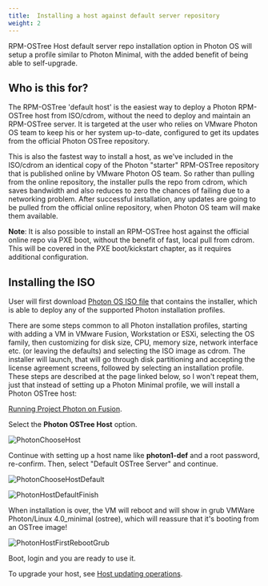 ```yaml
---
title:  Installing a host against default server repository
weight: 2
---
```


RPM-OSTree Host default server repo installation option in Photon OS will setup a profile similar to Photon Minimal, with the added benefit of being able to self-upgrade.   

## Who is this for?

The RPM-OSTree 'default host' is the easiest way to deploy a Photon RPM-OSTree host from ISO/cdrom, without the need to deploy and maintain an RPM-OSTree server. It is targeted at the user who relies on VMware Photon OS team to keep his or her system up-to-date, configured to get its updates from the official Photon OSTree repository.

This is also the fastest way to install a host, as we've included in the ISO/cdrom an identical copy of the Photon "starter" RPM-OSTree repository that is published online by VMware Photon OS team. So rather than pulling from the online repository, the installer pulls the repo from cdrom, which saves bandwidth and also reduces to zero the chances of failing due to a networking problem. After successful installation, any updates are going to be pulled from the official online repository, when Photon OS team will make them available.    

**Note**: It is also possible to install an RPM-OSTree host against the official online repo via PXE boot, without the benefit of fast, local pull from cdrom. This will be covered in the PXE boot/kickstart chapter, as it requires additional configuration.

## Installing the ISO

User will first download [Photon OS ISO file](https://github.com/vmware/photon/wiki/Downloading-Photon-OS) that contains the installer, which is able to deploy any of the supported Photon installation profiles.

There are some steps common to all Photon installation profiles, starting with adding a VM in VMware Fusion, Workstation or ESXi, selecting the OS family, then customizing for disk size, CPU, memory size, network interface etc. (or leaving the defaults) and selecting the ISO image as cdrom. The installer will launch, that will go through disk partitioning and accepting the license agreement screens, followed by selecting an installation profile.
These steps are described at the page linked below, so I won't repeat them, just that instead of setting up a Photon Minimal profile, we will install a Photon OSTree host:   

[Running Project Photon on Fusion](./installation-guide/run-photon-on-fusion/).

Select the **Photon OSTree Host** option.

![PhotonChooseHost](./images/rpmostree-install-options.png)

Continue with setting up a host name like **photon1-def** and a root password, re-confirm.
Then, select "Default OSTree Server" and continue.

![PhotonChooseHostDefault](./images/rpmostree-default.png)

![PhotonHostDefaultFinish](./images/photon-os-finish.png)

When installation is over, the VM will reboot and will show in grub VMWare Photon/Linux 4.0_minimal (ostree), which will reassure that it's booting from an OSTree image!  

![PhotonHostFirstRebootGrub](./images/rpmostree-grub.png)  

Boot, login and you are ready to use it.

To upgrade your host, see [Host updating operations](./administration-guide/photon-rpm-ostree/host-updating-operations/).

